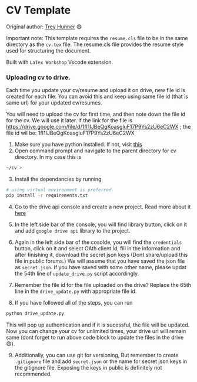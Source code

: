 # CV Template
 
 Original author: [Trey Hunner](http://www.treyhunner.com/) 
:smile:

 Important note:
 This template requires the `resume.cls` file to be in the same directory as the `cv.tex` file. The resume.cls file provides the resume style used for structuring the document.
 

Built with `LaTex Workshop` Vscode extension. 
 
### Uploading cv to drive. 

Each time you update your cv/resume and upload it on drive, new file id is created for each file. You can avoid this and keep using same file id (that is same url) for your updated cv/resumes. 

You will need to upload the cv for first time, and then note down the file id for the cv. We will use it later. 
if the link for the file is https://drive.google.com/file/d/1fI1IJBeQgKoasgluF17P9Ys2zU6eC2WX ; the file id wil be: 1fI1IJBeQgKoasgluF17P9Ys2zU6eC2WX

1) Make sure you have python installed. If not, visit [this](https://www.python.org/downloads/)
2) Open command prompt and navigate to the parent directory for cv directory. In my case this is 
```bash
~/cv >  
```
3) Install the dependancies by running  
```bash 
# using virtual environment is preferred.
pip install -r requirements.txt
```
4) Go to the drive api console and create a new project. Read more about it [here](https://developers.google.com/drive/api/guides/enable-drive-api)
5) In the left side bar of the console, you will find library button, click on it and add `google drive api` library to the project.
6) Again in the left side bar of the cosolde, you will find the `credentials` button, click on it and select OAth client Id, fill in the information  and after finishing it, download the secret json keys (Dont share/upload this file in public forums.) We will assume that you have saved the json file as  `secret.json`. If you have saved with some other name, please updat the 54th line of `update_drive.py` script accordingly. 

7) Remember the file id for the file uploaded on the drive? Replace the 65th line in the  `drive_update.py` with appropriate file id. 

8) If you have followed all of the steps, you can run 
```bash
python drive_update.py
```
This will pop up authentication and if it is sucessful, the file will be updated. Now you can change your cv for unlimited times, your drive url will remain same (dont forget to run above code block to update the files in the drive :smile:). 


9) Additionally,  you can use git for versioning, But remember to create `.gitignore` file and add `secret.json` or the name for secret json keys in the gitignore file. Exposing the keys in public is definitely not recommended.

